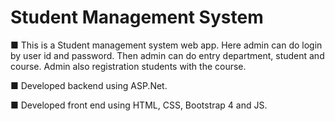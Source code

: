 # Student Management System
■ This is a Student management system web app. Here admin can do login by user id and password. Then admin can do entry department, student and course. Admin also registration students with the course.

■ Developed backend using ASP.Net.

■ Developed front end using HTML, CSS, Bootstrap 4 and JS.
